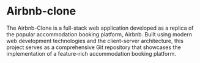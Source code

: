 # Airbnb-clone
The Airbnb-Clone is a full-stack web application developed as a replica of the popular accommodation booking platform, Airbnb. Built using modern web development technologies and the client-server architecture, this project serves as a comprehensive Git repository that showcases the implementation of a feature-rich accommodation booking platform.
